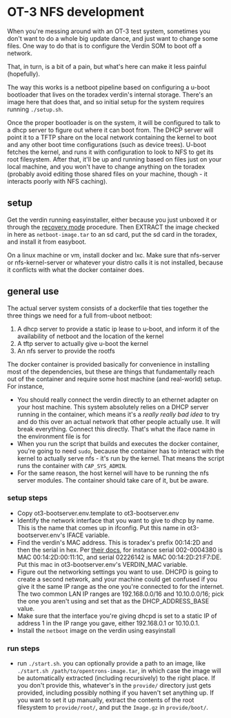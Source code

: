 # OT-3 NFS development

When you're messing around with an OT-3 test system, sometimes you don't want to do a whole big update dance, and just want to change some files. One way to do that is to configure the Verdin SOM to boot off a network. 

That, in turn, is a bit of a pain, but what's here can make it less painful (hopefully).

The way this works is a netboot pipeline based on configuring a u-boot bootloader that lives on the toradex verdin's internal storage. There's an image here that does that, and so initial setup for the system requires running `./setup.sh`. 

Once the proper bootloader is on the system, it will be configured to talk to a dhcp server to figure out where it can boot from. The DHCP server will point it to a TFTP share on the local network containing the kernel to boot and any other boot time configurations (such as device trees). U-boot fetches the kernel, and runs it with configuration to look to NFS to get its root filesystem. After that, it'll be up and running based on files just on your local machine, and you won't have to change anything on the toradex (probably avoid editing those shared files on your machine, though - it interacts poorly with NFS caching).


## setup

Get the verdin running easyinstaller, either because you just unboxed it or through the [recovery mode](https://developer.toradex.com/knowledge-base/imx-recovery-mode#Verdin_SoM_Family) procedure. Then EXTRACT the image checked in here as `netboot-image.tar` to an sd card, put the sd card in the toradex, and install it from easyboot.

On a linux machine or vm, install docker and lxc. Make sure that nfs-server or nfs-kernel-server or whatever your distro calls it is not installed, because it conflicts with what the docker container does.


## general use

The actual server system consists of a dockerfile that ties together the three things we need for a full from-uboot netboot:

1. A dhcp server to provide a static ip lease to u-boot, and inform it of the availability of netboot and the location of the kernel
2. A tftp server to actually give u-boot the kernel
3. An nfs server to provide the rootfs

The docker container is provided basically for convenience in installing most of the dependencies, but these are things that fundamentally reach out of the container and require some host machine (and real-world) setup. For instance,
- You should really connect the verdin directly to an ethernet adapter on your host machine. This system absolutely relies on a DHCP server running in the container, which means it's a _really really bad idea_ to try and do this over an actual network that other people actually use. It will break everything. Connect this directly. That's what the iface name in the environment file is for
- When you run the script that builds and executes the docker container, you're going to need `sudo`, because the container has to interact with the kernel to actually serve nfs - it's run by the kernel. That means the script runs the container with `CAP_SYS_ADMIN`.
- For the same reason, the host kernel will have to be running the nfs server modules. The container should take care of it, but be aware.

### setup steps
- Copy ot3-bootserver.env.template to ot3-bootserver.env
- Identify the network interface that you want to give to dhcp by name. This is the name that comes up in ifconfig. Put this name in ot3-bootserver.env's IFACE variable.
- Find the verdin's MAC address. This is toradex's prefix 00:14:2D and then the serial in hex. Per [their docs](https://developer.toradex.com/knowledge-base/mac-address), for instance serial 002-0004380 is MAC 00:14:2D:00:11:1C, and serial  02226142 is MAC 00:14:2D:21:F7:DE. Put this mac in ot3-bootserver.env's VERDIN_MAC variable.
- Figure out the networking settings you want to use. DHCPD is going to create a second network, and your machine could get confused if you give it the same IP range as the one you're connected to for the internet. The two common LAN IP ranges are 192.168.0.0/16 and 10.10.0.0/16; pick the one you aren't using and set that as the DHCP_ADDRESS_BASE value.
- Make sure that the interface you're giving dhcpd is set to a static IP of address 1 in the IP range you gave, either 192.168.0.1 or 10.10.0.1.
- Install the `netboot` image on the verdin using easyinstall

### run steps
- run `./start.sh`. you can optionally provide a path to an image, like `./start.sh /path/to/opentrons-image.tar`, in which case the image will be automatically extracted (including recursively) to the right place. If you don't provide this, whatever's in the `provide/` directory just gets provided, including possibly nothing if you haven't set anything up. If you want to set it up manually, extract the contents of the root filesystem to `provide/root/`, and put the `Image.gz` in `provide/boot/`.

